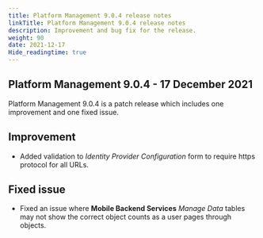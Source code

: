 ```yaml
---
title: Platform Management 9.0.4 release notes
linkTitle: Platform Management 9.0.4 release notes
description: Improvement and bug fix for the release.
weight: 90
date: 2021-12-17
Hide_readingtime: true
---
```


## Platform Management 9.0.4 - 17 December 2021

Platform Management 9.0.4 is a patch release which includes one improvement and one fixed issue.

## Improvement

* Added validation to _Identity Provider Configuration_ form to require https protocol for all URLs.

## Fixed issue

* Fixed an issue where **Mobile Backend Services** _Manage Data_ tables may not show the correct object counts as a user pages through objects.
